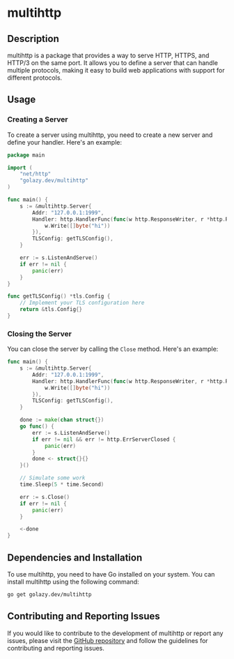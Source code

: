 # multihttp

## Description

multihttp is a package that provides a way to serve HTTP, HTTPS, and HTTP/3 on the same port. It allows you to define a server that can handle multiple protocols, making it easy to build web applications with support for different protocols.

## Usage

### Creating a Server

To create a server using multihttp, you need to create a new server and define your handler. Here's an example:

```go
package main

import (
	"net/http"
	"golazy.dev/multihttp"
)

func main() {
	s := &multihttp.Server{
		Addr: "127.0.0.1:1999",
		Handler: http.HandlerFunc(func(w http.ResponseWriter, r *http.Request) {
			w.Write([]byte("hi"))
		}),
		TLSConfig: getTLSConfig(),
	}

	err := s.ListenAndServe()
	if err != nil {
		panic(err)
	}
}

func getTLSConfig() *tls.Config {
	// Implement your TLS configuration here
	return &tls.Config{}
}
```

### Closing the Server

You can close the server by calling the `Close` method. Here's an example:

```go
func main() {
	s := &multihttp.Server{
		Addr: "127.0.0.1:1999",
		Handler: http.HandlerFunc(func(w http.ResponseWriter, r *http.Request) {
			w.Write([]byte("hi"))
		}),
		TLSConfig: getTLSConfig(),
	}

	done := make(chan struct{})
	go func() {
		err := s.ListenAndServe()
		if err != nil && err != http.ErrServerClosed {
			panic(err)
		}
		done <- struct{}{}
	}()

	// Simulate some work
	time.Sleep(5 * time.Second)

	err := s.Close()
	if err != nil {
		panic(err)
	}

	<-done
}
```

## Dependencies and Installation

To use multihttp, you need to have Go installed on your system. You can install multihttp using the following command:

```sh
go get golazy.dev/multihttp
```

## Contributing and Reporting Issues

If you would like to contribute to the development of multihttp or report any issues, please visit the [GitHub repository](https://github.com/golazy/golazy) and follow the guidelines for contributing and reporting issues.

